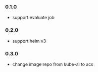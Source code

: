### 0.1.0

* support evaluate job

### 0.2.0

* support helm v3

### 0.3.0

* change image repo from kube-ai to acs
